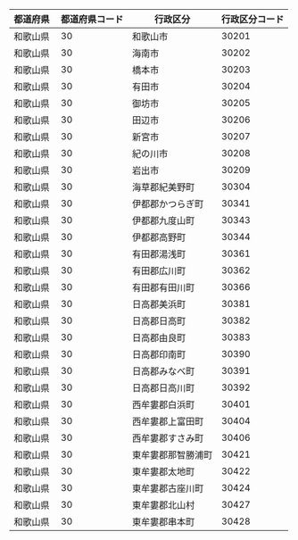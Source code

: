 |  都道府県  | 都道府県コード | 行政区分 | 行政区分コード |
|-----------|--------------|--------- |--------------|
| 和歌山県 | 30 | 和歌山市 | 30201 |
| 和歌山県 | 30 | 海南市 | 30202 |
| 和歌山県 | 30 | 橋本市 | 30203 |
| 和歌山県 | 30 | 有田市 | 30204 |
| 和歌山県 | 30 | 御坊市 | 30205 |
| 和歌山県 | 30 | 田辺市 | 30206 |
| 和歌山県 | 30 | 新宮市 | 30207 |
| 和歌山県 | 30 | 紀の川市 | 30208 |
| 和歌山県 | 30 | 岩出市 | 30209 |
| 和歌山県 | 30 | 海草郡紀美野町 | 30304 |
| 和歌山県 | 30 | 伊都郡かつらぎ町 | 30341 |
| 和歌山県 | 30 | 伊都郡九度山町 | 30343 |
| 和歌山県 | 30 | 伊都郡高野町 | 30344 |
| 和歌山県 | 30 | 有田郡湯浅町 | 30361 |
| 和歌山県 | 30 | 有田郡広川町 | 30362 |
| 和歌山県 | 30 | 有田郡有田川町 | 30366 |
| 和歌山県 | 30 | 日高郡美浜町 | 30381 |
| 和歌山県 | 30 | 日高郡日高町 | 30382 |
| 和歌山県 | 30 | 日高郡由良町 | 30383 |
| 和歌山県 | 30 | 日高郡印南町 | 30390 |
| 和歌山県 | 30 | 日高郡みなべ町 | 30391 |
| 和歌山県 | 30 | 日高郡日高川町 | 30392 |
| 和歌山県 | 30 | 西牟婁郡白浜町 | 30401 |
| 和歌山県 | 30 | 西牟婁郡上富田町 | 30404 |
| 和歌山県 | 30 | 西牟婁郡すさみ町 | 30406 |
| 和歌山県 | 30 | 東牟婁郡那智勝浦町 | 30421 |
| 和歌山県 | 30 | 東牟婁郡太地町 | 30422 |
| 和歌山県 | 30 | 東牟婁郡古座川町 | 30424 |
| 和歌山県 | 30 | 東牟婁郡北山村 | 30427 |
| 和歌山県 | 30 | 東牟婁郡串本町 | 30428 |
